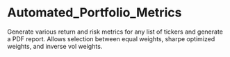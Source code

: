 # Automated_Portfolio_Metrics
Generate various return and risk metrics for any list of tickers and generate a PDF report. Allows selection between equal weights, sharpe optimized weights, and inverse vol weights.
